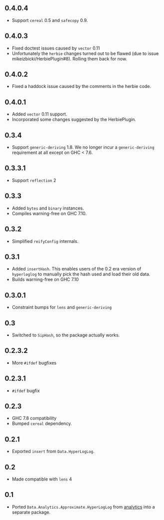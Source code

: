 0.4.0.4
-------
* Support `cereal` 0.5 and `safecopy` 0.9.

0.4.0.3
-------
* Fixed doctest issues caused by `vector` 0.11
* Unfortunately the `herbie` changes turned out to be flawed (due to issue mikeizbicki/HerbiePlugin#8). Rolling them back for now.

0.4.0.2
-------
* Fixed a haddock issue caused by the comments in the herbie code.

0.4.0.1
-------
* Added `vector` 0.11 support.
* Incorporated some changes suggested by the HerbiePlugin.

0.3.4
-----
* Support `generic-deriving` 1.8. We no longer incur a `generic-deriving` requirement at all except on GHC < 7.6.

0.3.3.1
-------
* Support `reflection` 2

0.3.3
-----
* Added `bytes` and `binary` instances.
* Compiles warning-free on GHC 7.10.

0.3.2
-----
* Simplified `reifyConfig` internals.

0.3.1
-----
* Added `insertHash`. This enables users of the 0.2
  era version of `hyperloglog` to manually pick the
  hash used and load their old data.
* Builds warning-free on GHC 7.10

0.3.0.1
---
* Constraint bumps for `lens` and `generic-deriving`

0.3
---
* Switched to `SipHash`, so the package actually works.

0.2.3.2
-------
* More `#ifdef` bugfixes

0.2.3.1
-------
* `#ifdef` bugfix

0.2.3
-----
* GHC 7.8 compatibility
* Bumped `cereal` dependency.

0.2.1
-----
* Exported `insert` from `Data.HyperLogLog`.

0.2
---
* Made compatible with `lens` 4

0.1
---
* Ported `Data.Analytics.Approximate.HyperLogLog` from [analytics](http://github.com/analytics) into a separate package.
